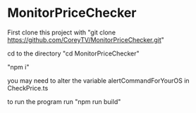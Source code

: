# MonitorPriceChecker

First clone this project with "git clone https://github.com/CoreyTV/MonitorPriceChecker.git"

cd to the directory "cd MonitorPriceChecker"

"npm i"

you may need to alter the variable alertCommandForYourOS in CheckPrice.ts

to run the program run "npm run build"

